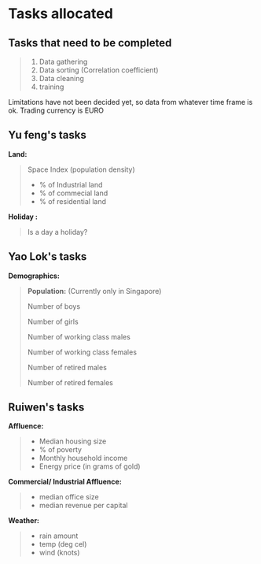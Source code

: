 # Tasks allocated


## Tasks that need to be completed
>1. Data gathering
>2. Data sorting (Correlation coefficient)
>3. Data cleaning
>4. training

Limitations have not been decided yet, so data from whatever time frame is ok.
Trading currency is EURO

## Yu feng's tasks

**Land:**  
>Space Index (population density)
> 
>- % of Industrial land   
>- % of commecial land
>- % of residential land

**Holiday :**   
>Is a day a holiday?


## Yao Lok's tasks
**Demographics:**  
>**Population:** (Currently only in Singapore)  
>
>Number of boys
>
>Number of girls
>
>Number of working class males
>
>Number of working class females
>
>Number of retired males
>
>Number of retired females


## Ruiwen's tasks
**Affluence:**
>* Median housing size
>* % of poverty
>* Monthly household income
>* Energy price (in grams of gold)

**Commercial/ Industrial Affluence:**
>* median office size
>* median revenue  per capital



**Weather:**

>* rain amount
>* temp (deg cel)
>* wind (knots)